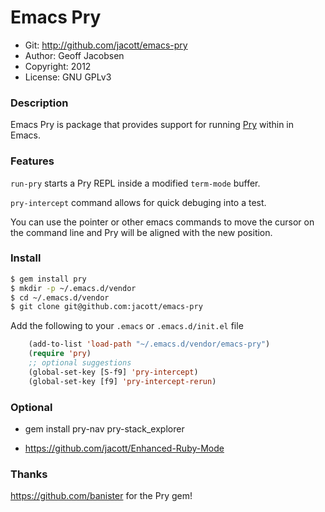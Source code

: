 # Emacs Pry

* Git: http://github.com/jacott/emacs-pry
* Author: Geoff Jacobsen   
* Copyright: 2012
* License: GNU GPLv3

### Description

Emacs Pry is package that provides support for running [Pry](https://github.com/pry/pry) within in Emacs.

### Features

`run-pry` starts a Pry REPL inside a modified `term-mode` buffer.

`pry-intercept` command allows for quick debuging into a test.

You can use the pointer or other emacs commands to move the cursor on the command line and Pry will be aligned with the new position.

### Install

```bash
$ gem install pry
$ mkdir -p ~/.emacs.d/vendor
$ cd ~/.emacs.d/vendor
$ git clone git@github.com:jacott/emacs-pry
```

Add the following to your `.emacs` or `.emacs.d/init.el` file

```lisp
    (add-to-list 'load-path "~/.emacs.d/vendor/emacs-pry")
    (require 'pry)
    ;; optional suggestions
    (global-set-key [S-f9] 'pry-intercept)
    (global-set-key [f9] 'pry-intercept-rerun)
```

### Optional

* gem install pry-nav pry-stack_explorer

* https://github.com/jacott/Enhanced-Ruby-Mode

### Thanks

https://github.com/banister for the Pry gem!